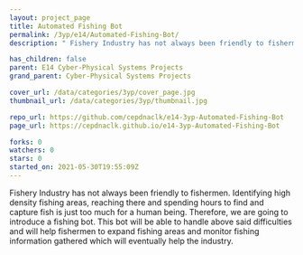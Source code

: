 ```yaml
---
layout: project_page
title: Automated Fishing Bot
permalink: /3yp/e14/Automated-Fishing-Bot/
description: " Fishery Industry has not always been friendly to fishermen. Identifying high density fishing areas, reaching there and spending hours to find and capture fish is just too much for a human being. Therefore, we are going to introduce a fishing bot. This bot will be able to handle above said difficulties and will help fishermen to expand fishing areas and monitor fishing information gathered which will eventually help the industry. "

has_children: false
parent: E14 Cyber-Physical Systems Projects
grand_parent: Cyber-Physical Systems Projects

cover_url: /data/categories/3yp/cover_page.jpg
thumbnail_url: /data/categories/3yp/thumbnail.jpg

repo_url: https://github.com/cepdnaclk/e14-3yp-Automated-Fishing-Bot
page_url: https://cepdnaclk.github.io/e14-3yp-Automated-Fishing-Bot

forks: 0
watchers: 0
stars: 0
started_on: 2021-05-30T19:55:09Z
---
```

 Fishery Industry has not always been friendly to fishermen. Identifying high density fishing areas, reaching there and spending hours to find and capture fish is just too much for a human being. Therefore, we are going to introduce a fishing bot. This bot will be able to handle above said difficulties and will help fishermen to expand fishing areas and monitor fishing information gathered which will eventually help the industry. 


